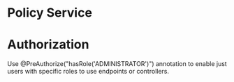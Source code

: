 # Policy Service

# Authorization
Use @PreAuthorize("hasRole('ADMINISTRATOR')") annotation to enable just users with specific roles to use endpoints or controllers.